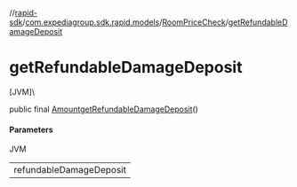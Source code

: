//[rapid-sdk](../../../index.md)/[com.expediagroup.sdk.rapid.models](../index.md)/[RoomPriceCheck](index.md)/[getRefundableDamageDeposit](get-refundable-damage-deposit.md)

# getRefundableDamageDeposit

[JVM]\

public final [Amount](../-amount/index.md)[getRefundableDamageDeposit](get-refundable-damage-deposit.md)()

#### Parameters

JVM

| |
|---|
| refundableDamageDeposit |

